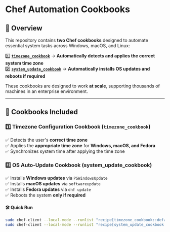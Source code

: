 # Chef Automation Cookbooks

## 📌 Overview
This repository contains **two Chef cookbooks** designed to automate essential system tasks across Windows, macOS, and Linux:

1️⃣ **[`timezone_cookbook`](cookbooks/timezone_cookbook/recipes/README.md)** → **Automatically detects and applies the correct system time zone**  
2️⃣ **[`system_update_cookbook`](cookbooks/system_update_cookbook/recipes/README.md)** → **Automatically installs OS updates and reboots if required**  

These cookbooks are designed to work **at scale**, supporting thousands of machines in an enterprise environment.

---

## 🚀 Cookbooks Included

### **1️⃣ Timezone Configuration Cookbook (`timezone_cookbook`)**
✅ Detects the user's **correct time zone**  
✅ Applies the **appropriate time zone** for **Windows, macOS, and Fedora**  
✅ Synchronizes system time after applying the time zone  


### **2️⃣ OS Auto-Update Cookbook (system_update_cookbook)**
✅ Installs **Windows updates** via `PSWindowsUpdate`  
✅ Installs **macOS updates** via `softwareupdate`  
✅ Installs **Fedora updates** via `dnf update`  
✅ Reboots the system **only if required**  

#### **🛠 Quick Run**
```sh
sudo chef-client --local-mode --runlist "recipe[timezone_cookbook::default]"
sudo chef-client --local-mode --runlist "recipe[system_update_cookbook::default]"
